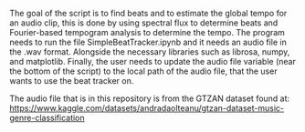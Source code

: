 The goal of the script is to find beats and to estimate the global tempo for an audio clip, this is done by
using spectral flux to determine beats and Fourier-based tempogram analysis to determine the tempo.
The program needs to run the file SimpleBeatTracker.ipynb and it needs an audio file in the .wav
format. Alongside the necessary libraries such as librosa, numpy, and matplotlib. Finally, the user
needs to update the audio file variable (near the bottom of the script) to the local path of the audio
file, that the user wants to use the beat tracker on.

The audio file that is in this repository is from the GTZAN dataset found at:
https://www.kaggle.com/datasets/andradaolteanu/gtzan-dataset-music-genre-classification
